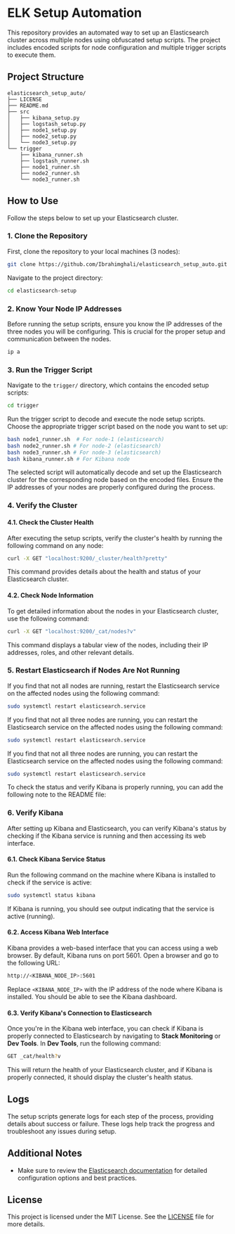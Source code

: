 # ELK Setup Automation

This repository provides an automated way to set up an Elasticsearch cluster across multiple nodes using obfuscated setup scripts. The project includes encoded scripts for node configuration and multiple trigger scripts to execute them.

## Project Structure

```plaintext
elasticsearch_setup_auto/
├── LICENSE
├── README.md
├── src
│   ├── kibana_setup.py
│   ├── logstash_setup.py
│   ├── node1_setup.py
│   ├── node2_setup.py
│   └── node3_setup.py
└── trigger
    ├── kibana_runner.sh
    ├── logstash_runner.sh
    ├── node1_runner.sh
    ├── node2_runner.sh
    └── node3_runner.sh
```

## How to Use

Follow the steps below to set up your Elasticsearch cluster.

### 1. Clone the Repository

First, clone the repository to your local machines (3 nodes):

```bash
git clone https://github.com/Ibrahimghali/elasticsearch_setup_auto.git
```

Navigate to the project directory:

```bash
cd elasticsearch-setup
```

### 2. Know Your Node IP Addresses

Before running the setup scripts, ensure you know the IP addresses of the three nodes you will be configuring. This is crucial for the proper setup and communication between the nodes.

```bash
ip a
```

### 3. Run the Trigger Script

Navigate to the `trigger/` directory, which contains the encoded setup scripts:

```bash
cd trigger
```

Run the trigger script to decode and execute the node setup scripts. Choose the appropriate trigger script based on the node you want to set up:

```bash
bash node1_runner.sh  # For node-1 (elasticsearch)
bash node2_runner.sh # For node-2 (elasticsearch)
bash node3_runner.sh # For node-3 (elasticsearch)
bash kibana_runner.sh # For Kibana node
```

The selected script will automatically decode and set up the Elasticsearch cluster for the corresponding node based on the encoded files. Ensure the IP addresses of your nodes are properly configured during the process.

### 4. Verify the Cluster

#### 4.1. Check the Cluster Health

After executing the setup scripts, verify the cluster's health by running the following command on any node:

```bash
curl -X GET "localhost:9200/_cluster/health?pretty"
```

This command provides details about the health and status of your Elasticsearch cluster.

#### 4.2. Check Node Information

To get detailed information about the nodes in your Elasticsearch cluster, use the following command:

```bash
curl -X GET "localhost:9200/_cat/nodes?v"
```

This command displays a tabular view of the nodes, including their IP addresses, roles, and other relevant details.

### 5. Restart Elasticsearch if Nodes Are Not Running

If you find that not all nodes are running, restart the Elasticsearch service on the affected nodes using the following command:

```bash
sudo systemctl restart elasticsearch.service
```

If you find that not all three nodes are running, you can restart the Elasticsearch service on the affected nodes using the following command:

```bash
sudo systemctl restart elasticsearch.service
```

If you find that not all three nodes are running, you can restart the Elasticsearch service on the affected nodes using the following command:

```bash
sudo systemctl restart elasticsearch.service
```

To check the status and verify Kibana is properly running, you can add the following note to the README file:

### 6. Verify Kibana

After setting up Kibana and Elasticsearch, you can verify Kibana's status by checking if the Kibana service is running and then accessing its web interface.

#### 6.1. Check Kibana Service Status

Run the following command on the machine where Kibana is installed to check if the service is active:

```bash
sudo systemctl status kibana
```

If Kibana is running, you should see output indicating that the service is active (running).

#### 6.2. Access Kibana Web Interface

Kibana provides a web-based interface that you can access using a web browser. By default, Kibana runs on port 5601. Open a browser and go to the following URL:

```bash
http://<KIBANA_NODE_IP>:5601
```

Replace `<KIBANA_NODE_IP>` with the IP address of the node where Kibana is installed. You should be able to see the Kibana dashboard.

#### 6.3. Verify Kibana's Connection to Elasticsearch

Once you're in the Kibana web interface, you can check if Kibana is properly connected to Elasticsearch by navigating to **Stack Monitoring** or **Dev Tools**. In **Dev Tools**, run the following command:

```bash
GET _cat/health?v
```

This will return the health of your Elasticsearch cluster, and if Kibana is properly connected, it should display the cluster's health status.

## Logs

The setup scripts generate logs for each step of the process, providing details about success or failure. These logs help track the progress and troubleshoot any issues during setup.

## Additional Notes

- Make sure to review the [Elasticsearch documentation](https://www.elastic.co/guide/en/elasticsearch/reference/index.html) for detailed configuration options and best practices.

## License

This project is licensed under the MIT License. See the [LICENSE](LICENSE) file for more details.
